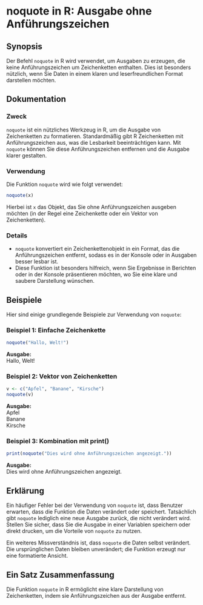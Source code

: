 <!--
Meta Description: # noquote in R: Ausgabe ohne Anführungszeichen ## Synopsis Der Befehl `noquote` in R wird verwendet, um Ausgaben zu erzeugen, die keine Anführungszeic...
Meta Keywords: noquote, die, ausgabe, anführungszeichen, sie
-->

# noquote in R: Ausgabe ohne Anführungszeichen

## Synopsis
Der Befehl `noquote` in R wird verwendet, um Ausgaben zu erzeugen, die keine Anführungszeichen um Zeichenketten enthalten. Dies ist besonders nützlich, wenn Sie Daten in einem klaren und leserfreundlichen Format darstellen möchten.

## Dokumentation
### Zweck
`noquote` ist ein nützliches Werkzeug in R, um die Ausgabe von Zeichenketten zu formatieren. Standardmäßig gibt R Zeichenketten mit Anführungszeichen aus, was die Lesbarkeit beeinträchtigen kann. Mit `noquote` können Sie diese Anführungszeichen entfernen und die Ausgabe klarer gestalten.

### Verwendung
Die Funktion `noquote` wird wie folgt verwendet:
```R
noquote(x)
```
Hierbei ist `x` das Objekt, das Sie ohne Anführungszeichen ausgeben möchten (in der Regel eine Zeichenkette oder ein Vektor von Zeichenketten).

### Details
- `noquote` konvertiert ein Zeichenkettenobjekt in ein Format, das die Anführungszeichen entfernt, sodass es in der Konsole oder in Ausgaben besser lesbar ist.
- Diese Funktion ist besonders hilfreich, wenn Sie Ergebnisse in Berichten oder in der Konsole präsentieren möchten, wo Sie eine klare und saubere Darstellung wünschen.

## Beispiele
Hier sind einige grundlegende Beispiele zur Verwendung von `noquote`:

### Beispiel 1: Einfache Zeichenkette
```R
noquote("Hallo, Welt!")
```
**Ausgabe:**  
Hallo, Welt!

### Beispiel 2: Vektor von Zeichenketten
```R
v <- c("Apfel", "Banane", "Kirsche")
noquote(v)
```
**Ausgabe:**  
Apfel  
Banane  
Kirsche

### Beispiel 3: Kombination mit print()
```R
print(noquote("Dies wird ohne Anführungszeichen angezeigt."))
```
**Ausgabe:**  
Dies wird ohne Anführungszeichen angezeigt.

## Erklärung
Ein häufiger Fehler bei der Verwendung von `noquote` ist, dass Benutzer erwarten, dass die Funktion die Daten verändert oder speichert. Tatsächlich gibt `noquote` lediglich eine neue Ausgabe zurück, die nicht verändert wird. Stellen Sie sicher, dass Sie die Ausgabe in einer Variablen speichern oder direkt drucken, um die Vorteile von `noquote` zu nutzen. 

Ein weiteres Missverständnis ist, dass `noquote` die Daten selbst verändert. Die ursprünglichen Daten bleiben unverändert; die Funktion erzeugt nur eine formatierte Ansicht.

## Ein Satz Zusammenfassung
Die Funktion `noquote` in R ermöglicht eine klare Darstellung von Zeichenketten, indem sie Anführungszeichen aus der Ausgabe entfernt.